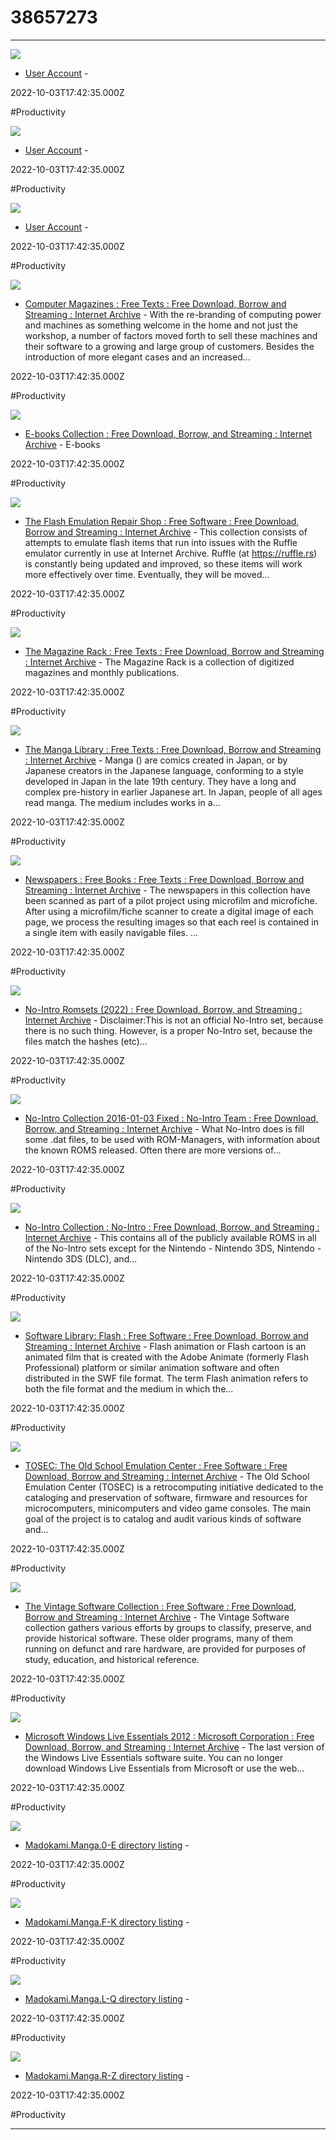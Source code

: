 # 38657273

---

![](https://rdl.ink/render/https%3A%2F%2Farchive.org%2Fdetails%2F%40kyndigs)

- [User Account](https://archive.org/details/@kyndigs) - 

2022-10-03T17:42:35.000Z

#Productivity

![](https://rdl.ink/render/https%3A%2F%2Farchive.org%2Fdetails%2F%40manydumpedgames)

- [User Account](https://archive.org/details/@manydumpedgames) - 

2022-10-03T17:42:35.000Z

#Productivity

![](https://rdl.ink/render/https%3A%2F%2Farchive.org%2Fdetails%2F%40storage_manager)

- [User Account](https://archive.org/details/@storage_manager) - 

2022-10-03T17:42:35.000Z

#Productivity

![](https://rdl.ink/render/https%3A%2F%2Farchive.org%2Fdetails%2Fcomputermagazines)

- [Computer Magazines : Free Texts : Free Download, Borrow and Streaming : Internet Archive](https://archive.org/details/computermagazines) - With the re-branding of computing power and machines as something welcome in the home and not just the workshop, a number of factors moved forth to sell these machines and their software to a growing and large group of customers. Besides the introduction of more elegant cases and an increased...

2022-10-03T17:42:35.000Z

#Productivity

![](https://archive.org/services/img/E-books_432/full/pct:200/0/default.jpg)

- [E-books Collection : Free Download, Borrow, and Streaming : Internet Archive](https://archive.org/details/E-books_432) - E-books

2022-10-03T17:42:35.000Z

#Productivity

![](https://archive.org/services/img/flash_repair_shop)

- [The Flash Emulation Repair Shop : Free Software : Free Download, Borrow and Streaming : Internet Archive](https://archive.org/details/flash_repair_shop) - This collection consists of attempts to emulate flash items that run into issues with the Ruffle emulator currently in use at Internet Archive. Ruffle (at https://ruffle.rs) is constantly being updated and improved, so these items will work more effectively over time. Eventually, they will be moved...

2022-10-03T17:42:35.000Z

#Productivity

![](https://archive.org/services/img/magazine_rack)

- [The Magazine Rack : Free Texts : Free Download, Borrow and Streaming : Internet Archive](https://archive.org/details/magazine_rack) - The Magazine Rack is a collection of digitized magazines and monthly publications.

2022-10-03T17:42:35.000Z

#Productivity

![](https://rdl.ink/render/https%3A%2F%2Farchive.org%2Fdetails%2Fmanga_library)

- [The Manga Library : Free Texts : Free Download, Borrow and Streaming : Internet Archive](https://archive.org/details/manga_library) - Manga () are comics created in Japan, or by Japanese creators in the Japanese language, conforming to a style developed in Japan in the late 19th century. They have a long and complex pre-history in earlier Japanese art. In Japan, people of all ages read manga. The medium includes works in a...

2022-10-03T17:42:35.000Z

#Productivity

![](https://archive.org/services/img/newspapers)

- [Newspapers : Free Books : Free Texts : Free Download, Borrow and Streaming : Internet Archive](https://archive.org/details/newspapers) - The newspapers in this collection have been scanned as part of a pilot project using microfilm and microfiche. After using a microfilm/fiche scanner to create a digital image of each page, we process the resulting images so that each reel is contained in a single item with easily navigable files. ...

2022-10-03T17:42:35.000Z

#Productivity

![](https://archive.org/services/img/no-intro_romsets/full/pct:200/0/default.jpg)

- [No-Intro Romsets (2022) : Free Download, Borrow, and Streaming : Internet Archive](https://archive.org/details/no-intro_romsets) - Disclaimer:This is not an official No-Intro set, because there is no such thing. However, is a proper No-Intro set, because the files match the hashes (etc)...

2022-10-03T17:42:35.000Z

#Productivity

![](https://archive.org/services/img/No-Intro-Collection_2016-01-03_Fixed/full/pct:200/0/default.jpg)

- [No-Intro Collection 2016-01-03 Fixed : No-Intro Team : Free Download, Borrow, and Streaming : Internet Archive](https://archive.org/details/No-Intro-Collection_2016-01-03_Fixed) - What No-Intro does is fill some .dat files, to be used with ROM-Managers, with information about the known ROMS released. Often there are more versions of...

2022-10-03T17:42:35.000Z

#Productivity

![](https://archive.org/services/img/No-Intro-Collection_2016-09-06/full/pct:200/0/default.jpg)

- [No-Intro Collection : No-Intro : Free Download, Borrow, and Streaming : Internet Archive](https://archive.org/details/No-Intro-Collection_2016-09-06) - This contains all of the publicly available ROMS in all of the No-Intro sets except for the Nintendo - Nintendo 3DS, Nintendo - Nintendo 3DS (DLC), and...

2022-10-03T17:42:35.000Z

#Productivity

![](https://archive.org/services/img/softwarelibrary_flash)

- [Software Library: Flash : Free Software : Free Download, Borrow and Streaming : Internet Archive](https://archive.org/details/softwarelibrary_flash) - Flash animation or Flash cartoon is an animated film that is created with the Adobe Animate (formerly Flash Professional) platform or similar animation software and often distributed in the SWF file format. The term Flash animation refers to both the file format and the medium in which the...

2022-10-03T17:42:35.000Z

#Productivity

![](https://archive.org/services/img/tosec)

- [TOSEC: The Old School Emulation Center : Free Software : Free Download, Borrow and Streaming : Internet Archive](https://archive.org/details/tosec) - The Old School Emulation Center (TOSEC) is a retrocomputing initiative dedicated to the cataloging and preservation of software, firmware and resources for microcomputers, minicomputers and video game consoles. The main goal of the project is to catalog and audit various kinds of software and...

2022-10-03T17:42:35.000Z

#Productivity

![](https://rdl.ink/render/https%3A%2F%2Farchive.org%2Fdetails%2Fvintagesoftware)

- [The Vintage Software Collection : Free Software : Free Download, Borrow and Streaming : Internet Archive](https://archive.org/details/vintagesoftware) - The Vintage Software collection gathers various efforts by groups to classify, preserve, and provide historical software. These older programs, many of them running on defunct and rare hardware, are provided for purposes of study, education, and historical reference.

2022-10-03T17:42:35.000Z

#Productivity

![](https://archive.org/services/img/wlsetup-all_201802/full/pct:200/0/default.jpg)

- [Microsoft Windows Live Essentials 2012 : Microsoft Corporation : Free Download, Borrow, and Streaming : Internet Archive](https://archive.org/details/wlsetup-all_201802) - The last version of the Windows Live Essentials software suite. You can no longer download Windows Live Essentials from Microsoft or use the web...

2022-10-03T17:42:35.000Z

#Productivity

![](https://rdl.ink/render/https%3A%2F%2Farchive.org%2Fdownload%2FMadokami.Manga.0-E)

- [Madokami.Manga.0-E directory listing](https://archive.org/download/Madokami.Manga.0-E) - 

2022-10-03T17:42:35.000Z

#Productivity

![](https://rdl.ink/render/https%3A%2F%2Farchive.org%2Fdownload%2FMadokami.Manga.F-K)

- [Madokami.Manga.F-K directory listing](https://archive.org/download/Madokami.Manga.F-K) - 

2022-10-03T17:42:35.000Z

#Productivity

![](https://rdl.ink/render/https%3A%2F%2Farchive.org%2Fdownload%2FMadokami.Manga.L-Q)

- [Madokami.Manga.L-Q directory listing](https://archive.org/download/Madokami.Manga.L-Q) - 

2022-10-03T17:42:35.000Z

#Productivity

![](https://rdl.ink/render/https%3A%2F%2Farchive.org%2Fdownload%2FMadokami.Manga.R-Z)

- [Madokami.Manga.R-Z directory listing](https://archive.org/download/Madokami.Manga.R-Z) - 

2022-10-03T17:42:35.000Z

#Productivity

---

